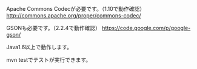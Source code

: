 Apache Commons Codecが必要です。（1.10で動作確認）
http://commons.apache.org/proper/commons-codec/

GSONも必要です。（2.2.4で動作確認）
https://code.google.com/p/google-gson/

Java1.6以上で動作します。

mvn testでテストが実行できます。